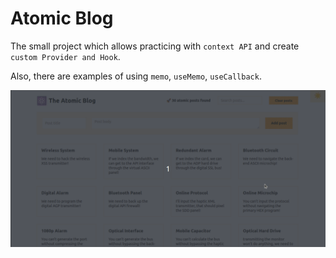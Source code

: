 # Atomic Blog

The small project which allows practicing with `context API` and create `custom Provider and Hook`.

Also, there are examples of using `memo`, `useMemo`, `useCallback`.

!["Demo"](/public/demo27.gif)
